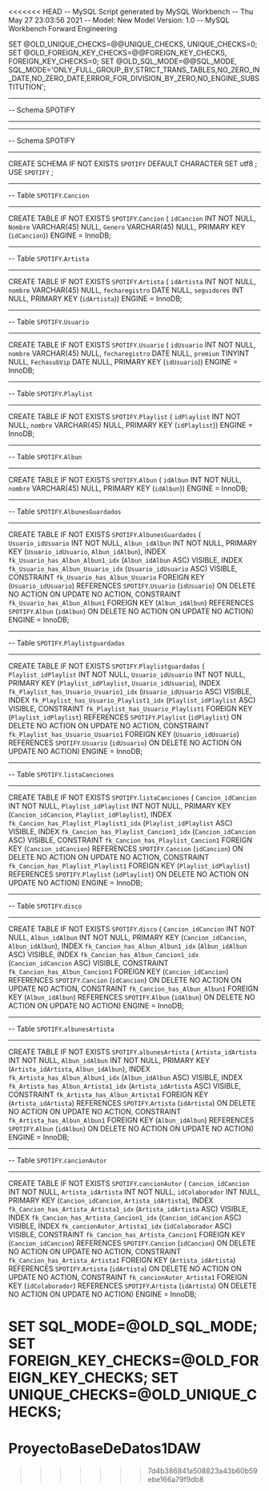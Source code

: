 <<<<<<< HEAD
-- MySQL Script generated by MySQL Workbench
-- Thu May 27 23:03:56 2021
-- Model: New Model    Version: 1.0
-- MySQL Workbench Forward Engineering

SET @OLD_UNIQUE_CHECKS=@@UNIQUE_CHECKS, UNIQUE_CHECKS=0;
SET @OLD_FOREIGN_KEY_CHECKS=@@FOREIGN_KEY_CHECKS, FOREIGN_KEY_CHECKS=0;
SET @OLD_SQL_MODE=@@SQL_MODE, SQL_MODE='ONLY_FULL_GROUP_BY,STRICT_TRANS_TABLES,NO_ZERO_IN_DATE,NO_ZERO_DATE,ERROR_FOR_DIVISION_BY_ZERO,NO_ENGINE_SUBSTITUTION';

-- -----------------------------------------------------
-- Schema SPOTIFY
-- -----------------------------------------------------

-- -----------------------------------------------------
-- Schema SPOTIFY
-- -----------------------------------------------------
CREATE SCHEMA IF NOT EXISTS `SPOTIFY` DEFAULT CHARACTER SET utf8 ;
USE `SPOTIFY` ;

-- -----------------------------------------------------
-- Table `SPOTIFY`.`Cancion`
-- -----------------------------------------------------
CREATE TABLE IF NOT EXISTS `SPOTIFY`.`Cancion` (
  `idCancion` INT NOT NULL,
  `Nombre` VARCHAR(45) NULL,
  `Genero` VARCHAR(45) NULL,
  PRIMARY KEY (`idCancion`))
ENGINE = InnoDB;


-- -----------------------------------------------------
-- Table `SPOTIFY`.`Artista`
-- -----------------------------------------------------
CREATE TABLE IF NOT EXISTS `SPOTIFY`.`Artista` (
  `idArtista` INT NOT NULL,
  `nombre` VARCHAR(45) NULL,
  `fecharegistro` DATE NULL,
  `seguidores` INT NULL,
  PRIMARY KEY (`idArtista`))
ENGINE = InnoDB;


-- -----------------------------------------------------
-- Table `SPOTIFY`.`Usuario`
-- -----------------------------------------------------
CREATE TABLE IF NOT EXISTS `SPOTIFY`.`Usuario` (
  `idUsuario` INT NOT NULL,
  `nombre` VARCHAR(45) NULL,
  `fecharegistro` DATE NULL,
  `premiun` TINYINT NULL,
  `FechasubVip` DATE NULL,
  PRIMARY KEY (`idUsuario`))
ENGINE = InnoDB;


-- -----------------------------------------------------
-- Table `SPOTIFY`.`Playlist`
-- -----------------------------------------------------
CREATE TABLE IF NOT EXISTS `SPOTIFY`.`Playlist` (
  `idPlaylist` INT NOT NULL,
  `nombre` VARCHAR(45) NULL,
  PRIMARY KEY (`idPlaylist`))
ENGINE = InnoDB;


-- -----------------------------------------------------
-- Table `SPOTIFY`.`Albun`
-- -----------------------------------------------------
CREATE TABLE IF NOT EXISTS `SPOTIFY`.`Albun` (
  `idAlbun` INT NOT NULL,
  `nombre` VARCHAR(45) NULL,
  PRIMARY KEY (`idAlbun`))
ENGINE = InnoDB;


-- -----------------------------------------------------
-- Table `SPOTIFY`.`AlbunesGuardados`
-- -----------------------------------------------------
CREATE TABLE IF NOT EXISTS `SPOTIFY`.`AlbunesGuardados` (
  `Usuario_idUsuario` INT NOT NULL,
  `Albun_idAlbun` INT NOT NULL,
  PRIMARY KEY (`Usuario_idUsuario`, `Albun_idAlbun`),
  INDEX `fk_Usuario_has_Albun_Albun1_idx` (`Albun_idAlbun` ASC) VISIBLE,
  INDEX `fk_Usuario_has_Albun_Usuario_idx` (`Usuario_idUsuario` ASC) VISIBLE,
  CONSTRAINT `fk_Usuario_has_Albun_Usuario`
    FOREIGN KEY (`Usuario_idUsuario`)
    REFERENCES `SPOTIFY`.`Usuario` (`idUsuario`)
    ON DELETE NO ACTION
    ON UPDATE NO ACTION,
  CONSTRAINT `fk_Usuario_has_Albun_Albun1`
    FOREIGN KEY (`Albun_idAlbun`)
    REFERENCES `SPOTIFY`.`Albun` (`idAlbun`)
    ON DELETE NO ACTION
    ON UPDATE NO ACTION)
ENGINE = InnoDB;


-- -----------------------------------------------------
-- Table `SPOTIFY`.`Playlistguardadas`
-- -----------------------------------------------------
CREATE TABLE IF NOT EXISTS `SPOTIFY`.`Playlistguardadas` (
  `Playlist_idPlaylist` INT NOT NULL,
  `Usuario_idUsuario` INT NOT NULL,
  PRIMARY KEY (`Playlist_idPlaylist`, `Usuario_idUsuario`),
  INDEX `fk_Playlist_has_Usuario_Usuario1_idx` (`Usuario_idUsuario` ASC) VISIBLE,
  INDEX `fk_Playlist_has_Usuario_Playlist1_idx` (`Playlist_idPlaylist` ASC) VISIBLE,
  CONSTRAINT `fk_Playlist_has_Usuario_Playlist1`
    FOREIGN KEY (`Playlist_idPlaylist`)
    REFERENCES `SPOTIFY`.`Playlist` (`idPlaylist`)
    ON DELETE NO ACTION
    ON UPDATE NO ACTION,
  CONSTRAINT `fk_Playlist_has_Usuario_Usuario1`
    FOREIGN KEY (`Usuario_idUsuario`)
    REFERENCES `SPOTIFY`.`Usuario` (`idUsuario`)
    ON DELETE NO ACTION
    ON UPDATE NO ACTION)
ENGINE = InnoDB;


-- -----------------------------------------------------
-- Table `SPOTIFY`.`listaCanciones`
-- -----------------------------------------------------
CREATE TABLE IF NOT EXISTS `SPOTIFY`.`listaCanciones` (
  `Cancion_idCancion` INT NOT NULL,
  `Playlist_idPlaylist` INT NOT NULL,
  PRIMARY KEY (`Cancion_idCancion`, `Playlist_idPlaylist`),
  INDEX `fk_Cancion_has_Playlist_Playlist1_idx` (`Playlist_idPlaylist` ASC) VISIBLE,
  INDEX `fk_Cancion_has_Playlist_Cancion1_idx` (`Cancion_idCancion` ASC) VISIBLE,
  CONSTRAINT `fk_Cancion_has_Playlist_Cancion1`
    FOREIGN KEY (`Cancion_idCancion`)
    REFERENCES `SPOTIFY`.`Cancion` (`idCancion`)
    ON DELETE NO ACTION
    ON UPDATE NO ACTION,
  CONSTRAINT `fk_Cancion_has_Playlist_Playlist1`
    FOREIGN KEY (`Playlist_idPlaylist`)
    REFERENCES `SPOTIFY`.`Playlist` (`idPlaylist`)
    ON DELETE NO ACTION
    ON UPDATE NO ACTION)
ENGINE = InnoDB;


-- -----------------------------------------------------
-- Table `SPOTIFY`.`disco`
-- -----------------------------------------------------
CREATE TABLE IF NOT EXISTS `SPOTIFY`.`disco` (
  `Cancion_idCancion` INT NOT NULL,
  `Albun_idAlbun` INT NOT NULL,
  PRIMARY KEY (`Cancion_idCancion`, `Albun_idAlbun`),
  INDEX `fk_Cancion_has_Albun_Albun1_idx` (`Albun_idAlbun` ASC) VISIBLE,
  INDEX `fk_Cancion_has_Albun_Cancion1_idx` (`Cancion_idCancion` ASC) VISIBLE,
  CONSTRAINT `fk_Cancion_has_Albun_Cancion1`
    FOREIGN KEY (`Cancion_idCancion`)
    REFERENCES `SPOTIFY`.`Cancion` (`idCancion`)
    ON DELETE NO ACTION
    ON UPDATE NO ACTION,
  CONSTRAINT `fk_Cancion_has_Albun_Albun1`
    FOREIGN KEY (`Albun_idAlbun`)
    REFERENCES `SPOTIFY`.`Albun` (`idAlbun`)
    ON DELETE NO ACTION
    ON UPDATE NO ACTION)
ENGINE = InnoDB;


-- -----------------------------------------------------
-- Table `SPOTIFY`.`albunesArtista`
-- -----------------------------------------------------
CREATE TABLE IF NOT EXISTS `SPOTIFY`.`albunesArtista` (
  `Artista_idArtista` INT NOT NULL,
  `Albun_idAlbun` INT NOT NULL,
  PRIMARY KEY (`Artista_idArtista`, `Albun_idAlbun`),
  INDEX `fk_Artista_has_Albun_Albun1_idx` (`Albun_idAlbun` ASC) VISIBLE,
  INDEX `fk_Artista_has_Albun_Artista1_idx` (`Artista_idArtista` ASC) VISIBLE,
  CONSTRAINT `fk_Artista_has_Albun_Artista1`
    FOREIGN KEY (`Artista_idArtista`)
    REFERENCES `SPOTIFY`.`Artista` (`idArtista`)
    ON DELETE NO ACTION
    ON UPDATE NO ACTION,
  CONSTRAINT `fk_Artista_has_Albun_Albun1`
    FOREIGN KEY (`Albun_idAlbun`)
    REFERENCES `SPOTIFY`.`Albun` (`idAlbun`)
    ON DELETE NO ACTION
    ON UPDATE NO ACTION)
ENGINE = InnoDB;


-- -----------------------------------------------------
-- Table `SPOTIFY`.`cancionAutor`
-- -----------------------------------------------------
CREATE TABLE IF NOT EXISTS `SPOTIFY`.`cancionAutor` (
  `Cancion_idCancion` INT NOT NULL,
  `Artista_idArtista` INT NOT NULL,
  `idColaborador` INT NULL,
  PRIMARY KEY (`Cancion_idCancion`, `Artista_idArtista`),
  INDEX `fk_Cancion_has_Artista_Artista1_idx` (`Artista_idArtista` ASC) VISIBLE,
  INDEX `fk_Cancion_has_Artista_Cancion1_idx` (`Cancion_idCancion` ASC) VISIBLE,
  INDEX `fk_cancionAutor_Artista1_idx` (`idColaborador` ASC) VISIBLE,
  CONSTRAINT `fk_Cancion_has_Artista_Cancion1`
    FOREIGN KEY (`Cancion_idCancion`)
    REFERENCES `SPOTIFY`.`Cancion` (`idCancion`)
    ON DELETE NO ACTION
    ON UPDATE NO ACTION,
  CONSTRAINT `fk_Cancion_has_Artista_Artista1`
    FOREIGN KEY (`Artista_idArtista`)
    REFERENCES `SPOTIFY`.`Artista` (`idArtista`)
    ON DELETE NO ACTION
    ON UPDATE NO ACTION,
  CONSTRAINT `fk_cancionAutor_Artista1`
    FOREIGN KEY (`idColaborador`)
    REFERENCES `SPOTIFY`.`Artista` (`idArtista`)
    ON DELETE NO ACTION
    ON UPDATE NO ACTION)
ENGINE = InnoDB;


SET SQL_MODE=@OLD_SQL_MODE;
SET FOREIGN_KEY_CHECKS=@OLD_FOREIGN_KEY_CHECKS;
SET UNIQUE_CHECKS=@OLD_UNIQUE_CHECKS;
=======
# ProyectoBaseDeDatos1DAW
>>>>>>> 7d4b386841a508823a43b60b59ebe166a79f9db8
